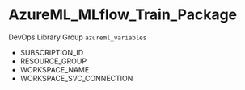 # AzureML_MLflow_Train_Package


DevOps Library Group `azureml_variables`
- SUBSCRIPTION_ID
- RESOURCE_GROUP
- WORKSPACE_NAME
- WORKSPACE_SVC_CONNECTION